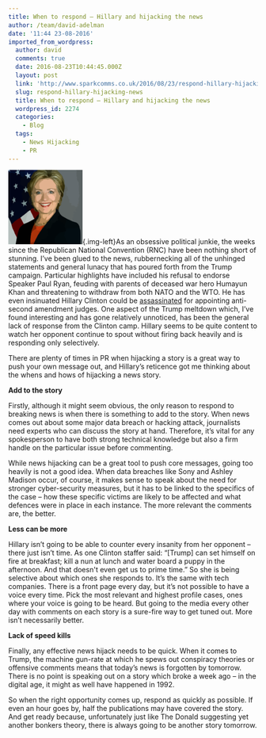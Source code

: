 ```yaml
---
title: When to respond – Hillary and hijacking the news
author: /team/david-adelman
date: '11:44 23-08-2016'
imported_from_wordpress:
  author: david
  comments: true
  date: 2016-08-23T10:44:45.000Z
  layout: post
  link: 'http://www.sparkcomms.co.uk/2016/08/23/respond-hillary-hijacking-news/'
  slug: respond-hillary-hijacking-news
  title: When to respond – Hillary and hijacking the news
  wordpress_id: 2274
  categories:
    - Blog
  tags:
    - News Hijacking
    - PR
---
```


![hillary-41775_640](hillary-41775_640-150x150.png){.img-left}As an obsessive political junkie, the weeks since the Republican National Convention (RNC) have been nothing short of stunning. I’ve been glued to the news, rubbernecking all of the unhinged statements and general lunacy that has poured forth from the Trump campaign. Particular highlights have included his refusal to endorse Speaker Paul Ryan, feuding with parents of deceased war hero Humayun Khan and threatening to withdraw from both NATO and the WTO. He has even insinuated Hillary Clinton could be [assassinated](http://uk.businessinsider.com/hillary-clinton-trump-second-amendment-2016-8?r=US&IR=T) for appointing anti-second amendment judges. One aspect of the Trump meltdown which, I’ve found interesting and has gone relatively unnoticed, has been the general lack of response from the Clinton camp. Hillary seems to be quite content to watch her opponent continue to spout without firing back heavily and is responding only selectively.

There are plenty of times in PR when hijacking a story is a great way to push your own message out, and Hillary’s reticence got me thinking about the whens and hows of hijacking a news story.

**Add to the story**

Firstly, although it might seem obvious, the only reason to respond to breaking news is when there is something to add to the story. When news comes out about some major data breach or hacking attack, journalists need experts who can discuss the story at hand. Therefore, it’s vital for any spokesperson to have both strong technical knowledge but also a firm handle on the particular issue before commenting.

While news hijacking can be a great tool to push core messages, going too heavily is not a good idea. When data breaches like Sony and Ashley Madison occur, of course, it makes sense to speak about the need for stronger cyber-security measures, but it has to be linked to the specifics of the case – how these specific victims are likely to be affected and what defences were in place in each instance. The more relevant the comments are, the better.

**Less can be more**

Hillary isn’t going to be able to counter every insanity from her opponent – there just isn’t time. As one Clinton staffer said: “[Trump] can set himself on fire at breakfast; kill a nun at lunch and water board a puppy in the afternoon. And that doesn't even get us to prime time.” So she is being selective about which ones she responds to. It’s the same with tech companies. There is a front page every day, but it’s not possible to have a voice every time. Pick the most relevant and highest profile cases, ones where your voice is going to be heard. But going to the media every other day with comments on each story is a sure-fire way to get tuned out. More isn’t necessarily better.

**Lack of speed kills**

Finally, any effective news hijack needs to be quick. When it comes to Trump, the machine gun-rate at which he spews out conspiracy theories or offensive comments means that today’s news is forgotten by tomorrow. There is no point is speaking out on a story which broke a week ago – in the digital age, it might as well have happened in 1992.

So when the right opportunity comes up, respond as quickly as possible. If even an hour goes by, half the publications may have covered the story. And get ready because, unfortunately just like The Donald suggesting yet another bonkers theory, there is always going to be another story tomorrow.
